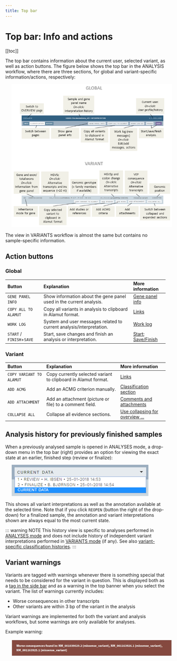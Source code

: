 ```yaml
---
title: Top bar
---
```


# Top bar: Info and actions

[[toc]]

The top bar contains information about the current user, selected variant, as well as action buttons. The figure below shows the top bar in the ANALYSIS workflow, where there are three sections, for global and variant-specific information/actions, respectively:

<div style="text-indent: 4%;"><img src="./img/top_bar.png"></div>

The view in VARIANTS workflow is almost the same but contains no sample-specific information.

## Action buttons

### Global

Button  | Explanation | More information
:---  | :---  | :---
`GENE PANEL INFO` | Show information about the gene panel used in the current analysis. | [Gene panel info](/manual/info-page.html#gene-panel-info)
`COPY ALL TO ALAMUT`  | Copy all variants in analysis to clipboard in Alamut format. | [Links](/manual/classification-page.html#links-to-the-web-and-alamut)
`WORK LOG`  | System and user messages related to current analysis/interpretation. |  [Work log](/manual/worklog.md)
`START` / <br>`FINISH`+`SAVE` | Start, save changes and finish an analysis or interpretation. | [Start](/manual/classification-page.html#start-an-analysis-or-interpretation); [Save/Finish](/manual/classification-page.html#save-and-finish)


### Variant

Button  | Explanation | More information
:---  | :---  | :---
`COPY VARIANT TO ALAMUT`  | Copy currently selected variant to clipboard in Alamut format.  | [Links](/manual/classification-page.html#links-to-the-web-and-alamut)
`ADD ACMG`  | Add an ACMG criterion manually. | [Classification section](/manual/classification-section.html#add-acmg-criterion-manually)
`ADD ATTACHMENT`  | Add an attachment (picture or file) to a comment field. | [Comments and attachments](/manual/classification-page.html#comments-and-attachments)
`COLLAPSE ALL`  | Collapse all evidence sections. | [Use collapsing for overview ...](/manual/classification-page.html#use-collapsing-for-overview-and-marking-sections-as-done)


## Analysis history for previously finished samples

When a previously analysed sample is opened in ANALYSES mode, a drop-down menu in the top bar (right) provides an option for viewing the exact state at an earlier, finished step (review or finalize):

<div style="text-indent: 4%;"><img src="./img/analyses_history_select.png"></div>

This shows all variant interpretations as well as the annotation available at the selected time. Note that if you click `REOPEN` (button the right of the drop-down) for a finalized sample, the annotation and variant interpretations shown are always equal to the most current state.

::: warning NOTE
This history view is specific to analyses performed in [ANALYSES mode](/concepts/workflows.html#sample-centered-workflow-analyses) and does not include history of independent variant interpretations performed in [VARIANTS mode](/concepts/workflows.html#variant-centered-workflow-variants) (if any). See also [variant-specific classification histories](/manual/classification-section.html#variants-with-a-previous-interpretation).
:::

## Variant warnings

Variants are tagged with warnings whenever there is something special that needs to be considered for the variant in question. This is displayed both as a [tag in the side bar](/manual/side-bar.html#variant-tags) and as a warning in the top banner when you select the variant. The list of warnings currently includes:

  - Worse consequences in other transcripts
  - Other variants are within 3 bp of the variant in the analysis

Variant warnings are implemented for both the variant and analysis workflows, but some warnings are only available for analyses.

Example warning:

<div style="text-indent: 4%;"><img src="./img/variant_warning.png"></div>